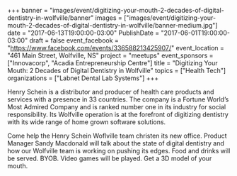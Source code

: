 +++
banner = "images/event/digitizing-your-mouth-2-decades-of-digital-dentistry-in-wolfville/banner"
images = ["images/event/digitizing-your-mouth-2-decades-of-digital-dentistry-in-wolfville/banner-medium.jpg"]
date = "2017-06-13T19:00:00-03:00"
PublishDate = "2017-06-01T19:00:00-03:00"
draft = false
event_facebook = "https://www.facebook.com/events/336588213425907/"
event_location = "461 Main Street, Wolfville, NS"
project = "meetups"
event_sponsors = ["Innovacorp", "Acadia Entrepreneurship Centre"]
title = "Digitizing Your Mouth: 2 Decades of Digital Dentistry in Wolfville"
topics = ["Health Tech"]
organizations = ["Labnet Dental Lab Systems"]
+++

Henry Schein is a distributor and producer of health care products and services with a presence in 33 countries.  The company is a Fortune World’s Most Admired Company and is ranked number one in its industry for social responsibility.  Its Wolfville operation is at the forefront of digitizing dentistry with its wide range of home grown software solutions.

Come help the Henry Schein Woflville team christen its new office.  Product Manager Sandy Macdonald will talk about the state of digital dentistry and how our Wolfville team is working on pushing its edges.  Food and drinks will be served.  BYOB.  Video games will be played.  Get a 3D model of your mouth.
